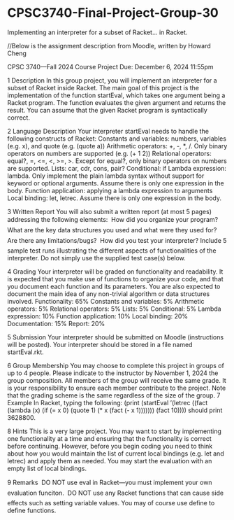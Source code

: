 # CPSC3740-Final-Project-Group-30
Implementing an interpreter for a subset of Racket... in Racket.

//Below is the assignment description from Moodle, written by Howard Cheng

CPSC 3740—Fall 2024
Course Project
Due: December 6, 2024 11:55pm

1 Description
In this group project, you will implement an interpreter for a subset of Racket inside Racket.
The main goal of this project is the implementation of the function startEval, which takes
one argument being a Racket program. The function evaluates the given argument and
returns the result. You can assume that the given Racket program is syntactically correct.

2 Language Description
Your interpreter startEval needs to handle the following constructs of Racket:
Constants and variables: numbers, variables (e.g. x), and quote (e.g. (quote a))
Arithmetic operators: +, -, *, /. Only binary operators on numbers are supported (e.g.
(+ 1 2))
Relational operators: equal?, =, <=, <, >=, >. Except for equal?, only binary operators
on numbers are supported.
Lists: car, cdr, cons, pair?
Conditional: if
Lambda expression: lambda. Only implement the plain lambda syntax without support
for keyword or optional arguments. Assume there is only one expression in the body.
Function application: applying a lambda expression to arguments
Local binding: let, letrec. Assume there is only one expression in the body.

3 Written Report
You will also submit a written report (at most 5 pages) addressing the following elements:
 How did you organize your program?
 What are the key data structures you used and what were they used for?
 Are there any limitations/bugs?
 How did you test your interpreter? Include 5 sample test runs illustrating the different
aspects of functionalities of the interpreter. Do not simply use the supplied test case(s)
below.

4 Grading
Your interpreter will be graded on functionality and readability. It is expected that you
make use of functions to organize your code, and that you document each function and its
parameters. You are also expected to document the main idea of any non-trivial algorithm
or data structures involved.
Functionality: 65%
Constants and variables: 5%
Arithmetic operators: 5%
Relational operators: 5%
Lists: 5%
Conditional: 5%
Lambda expression: 10%
Function application: 10%
Local binding: 20%
Documentation: 15%
Report: 20%

5 Submission
Your interpreter should be submitted on Moodle (instructions will be posted). Your interpreter should be stored in a file named startEval.rkt.

6 Group Membership
You may choose to complete this project in groups of up to 4 people. Please indicate to
the instructor by November 1, 2024 the group composition. All members of the
group will receive the same grade. It is your responsibility to ensure each member contribute
to the project. Note that the grading scheme is the same regardless of the size of the group.
7 Example
In Racket, typing the following:
(print
(startEval
’(letrec ((fact
(lambda (x)
(if (= x 0) (quote 1)
(* x (fact (- x 1)))))))
(fact 10))))
should print 3628800.

8 Hints
This is a very large project. You may want to start by implementing one functionality at a
time and ensuring that the functionality is correct before continuing.
However, before you begin coding you need to think about how you would maintain the
list of current local bindings (e.g. let and letrec) and apply them as needed. You may
start the evaluation with an empty list of local bindings.

9 Remarks
 DO NOT use eval in Racket—you must implement your own evaluation funciton.
 DO NOT use any Racket functions that can cause side effects such as setting variable
values. You may of course use define to define functions.
